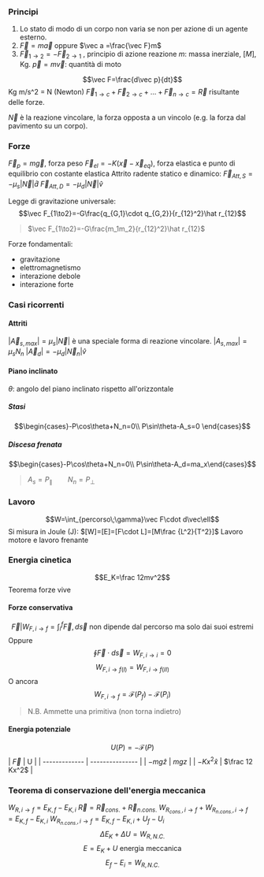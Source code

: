 ### Principi
1. Lo stato di modo di un corpo non varia se non per azione di un agente esterno.
2. $\vec F=m\vec a$ oppure $\vec a =\frac{\vec F}m$ 
3. $\vec F_{1\to2}=-\vec F_{2\to1}$ , principio di azione reazione
$m$: massa inerziale, $[M]$, Kg.
$\vec p=m\vec v$: quantità di moto

$$\vec F=\frac{d\vec p}{dt}$$
Kg m/s^2 = N (Newton) 
$\vec F_{1\to c}+\vec F_{2\to c}+\dots+\vec F_{n\to c}=\vec R$ risultante delle forze.

$\vec N$ è la reazione vincolare, la forza opposta a un vincolo (e.g. la forza dal pavimento su un corpo).

### Forze
$\vec F_p=m\vec g$, forza peso
$\vec F_{el}=-K(\vec x-\vec x_{eq})$, forza elastica e punto di equilibrio con costante elastica
Attrito radente statico  e dinamico:
$\vec F_{Att,S}=-\mu_s|\vec N|\hat d$
$\vec F_{Att,D}=-\mu_d |\vec N|\hat v$

Legge di gravitazione universale:
$$\vec F_{1\to2}=-G\frac{q_{G,1}\cdot q_{G,2}}{r_{12}^2}\hat r_{12}$$
>$\vec F_{1\to2}=-G\frac{m_1m_2}{r_{12}^2}\hat r_{12}$

Forze fondamentali:
- gravitazione
- elettromagnetismo
- interazione debole
- interazione forte
### Casi ricorrenti
#### Attriti
$|\vec A_{s,max}|=\mu_s|\vec N|$
è una speciale forma di reazione vincolare.
$|A_{s,max}|=\mu_sN_n$
$|\vec A_d|=-\mu_d|\vec N_n|\hat v$
#### Piano inclinato
$\theta$: angolo del piano inclinato rispetto all'orizzontale
##### Stasi
$$\begin{cases}-P\cos\theta+N_n=0\\ P\sin\theta-A_s=0 \end{cases}$$
##### Discesa frenata
$$\begin{cases}-P\cos\theta+N_n=0\\ P\sin\theta-A_d=ma_x\end{cases}$$
>$A_s=P_{\parallel}\qquad N_n=P_\bot$ 

### Lavoro
$$W=\int_{percorso\;\gamma}\vec F\cdot d\vec\ell$$
Si misura in Joule (J): $[W]=[E]=[F\cdot L]=[M\frac {L^2}{T^2}]$ 
Lavoro motore e lavoro frenante
### Energia cinetica
$$E_K=\frac 12mv^2$$
Teorema forze vive
#### Forze conservativa
$$\vec F | W_{F,i\to f}=\int_i^f\vec F,d\vec s \text{ non dipende dal percorso ma solo dai suoi estremi}$$
Oppure
$$\oint\vec F\cdot d\vec s=W_{F,i\to i}=0$$
$$W_{F,i\to f(I)}=W_{F,i\to f(II)}$$
O ancora
$$W_{F,i\to f}=\mathscr F(P_f)-\mathscr F(P_i)$$
> N.B. Ammette una primitiva (non torna indietro)

#### Energia potenziale
$$U(P)=-\mathscr F(P)$$
| $\vec F$      | U               |
| ------------- | --------------- |
| $-mg\hat z$   | $mgz$           |
| $-Kx^2\hat x$ | $\frac 12 Kx^2$ |

### Teorema di conservazione dell'energia meccanica
$W_{R,i\to f}=E_{K,f}-E_{K,i}$
$\vec R=\vec R_{cons.}+\vec R_{n. cons.}$
$W_{R_{cons.},i\to f}+W_{R_{n. cons.},i\to f}=E_{K,f}-E_{K,i}$
$W_{R_{n. cons.},i\to f}=E_{K,f}-E_{K,i} +U_f-U_i$
$$\Delta E_K+\Delta U=W_{R,N.C.}$$
$$E=E_K+U\text{ energia meccanica}$$
$$E_f-E_i=W_{R,N.C.}$$
